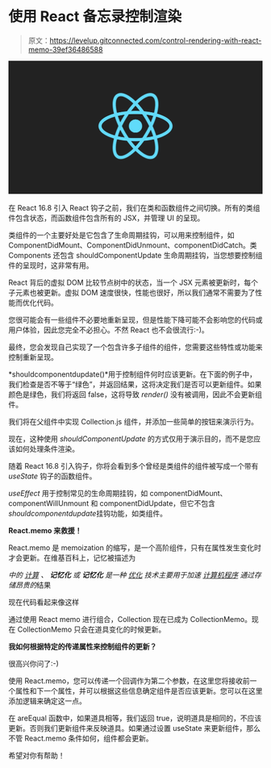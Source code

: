 # 使用 React 备忘录控制渲染

> 原文：<https://levelup.gitconnected.com/control-rendering-with-react-memo-39ef36486588>

![](img/8933e4fa3854e49902a096a7f2866351.png)

在 React 16.8 引入 React 钩子之前，我们在类和函数组件之间切换。所有的类组件包含状态，而函数组件包含所有的 JSX，并管理 UI 的呈现。

类组件的一个主要好处是它包含了生命周期挂钩，可以用来控制组件，如 ComponentDidMount、ComponentDidUnmount、componentDidCatch。类 Components 还包含 shouldComponentUpdate 生命周期挂钩，当您想要控制组件的呈现时，这非常有用。

React 背后的虚拟 DOM 比较节点树中的状态，当一个 JSX 元素被更新时，每个子元素也被更新。虚拟 DOM 速度很快，性能也很好，所以我们通常不需要为了性能而优化代码。

您很可能会有一些组件不必要地重新呈现，但是性能下降可能不会影响您的代码或用户体验，因此您完全不必担心。不然 React 也不会很流行:-)。

最终，您会发现自己实现了一个包含许多子组件的组件，您需要这些特性或功能来控制重新呈现。

*shouldcomponentdupdate()*用于控制组件何时应该更新。在下面的例子中，我们检查是否不等于“绿色”，并返回结果，这将决定我们是否可以更新组件。如果颜色是绿色，我们将返回 false，这将导致 *render()* 没有被调用，因此不会更新组件。

我们将在父组件中实现 Collection.js 组件，并添加一些简单的按钮来演示行为。

现在，这种使用 *shouldComponentUpdate* 的方式仅用于演示目的，而不是您应该如何处理条件渲染。

随着 React 16.8 引入钩子，你将会看到多个曾经是类组件的组件被写成一个带有 *useState* 钩子的函数组件。

*useEffect* 用于控制常见的生命周期挂钩，如 componentDidMount、componentWillUnmount 和 componentDidUpdate，但它不包含*shouldcomponentdupdate*挂钩功能，如类组件。

**React.memo 来救援！**

React.memo 是 memoization 的缩写，是一个高阶组件，只有在属性发生变化时才会更新。在维基百科上，记忆被描述为

*中的* [*计算*](https://en.wikipedia.org/wiki/Computing) *、* ***记忆化*** *或* ***记忆化*** *是一种* [*优化*](https://en.wikipedia.org/wiki/Optimization_(computer_science)) *技术主要用于加速* [*计算机程序*](https://en.wikipedia.org/wiki/Computer_programs) *通过存储昂贵的*结果

现在代码看起来像这样

通过使用 React memo 进行组合，Collection 现在已成为 CollectionMemo。现在 CollectionMemo 只会在道具变化的时候更新。

**我如何根据特定的传递属性来控制组件的更新？**

很高兴你问了:-)

使用 React.memo，您可以传递一个回调作为第二个参数，在这里您将接收前一个属性和下一个属性，并可以根据这些信息确定组件是否应该更新。您可以在这里添加逻辑来确定这一点。

在 areEqual 函数中，如果道具相等，我们返回 true，说明道具是相同的，不应该更新。否则我们更新组件来反映道具。如果通过设置 useState 来更新组件，那么不管 React.memo 条件如何，组件都会更新。

希望对你有帮助！